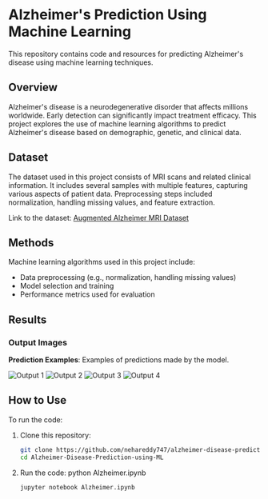 # Alzheimer's Prediction Using Machine Learning

This repository contains code and resources for predicting Alzheimer's disease using machine learning techniques.

## Overview

Alzheimer's disease is a neurodegenerative disorder that affects millions worldwide. Early detection can significantly impact treatment efficacy. This project explores the use of machine learning algorithms to predict Alzheimer's disease based on demographic, genetic, and clinical data.

## Dataset

The dataset used in this project consists of MRI scans and related clinical information. It includes several samples with multiple features, capturing various aspects of patient data. Preprocessing steps included normalization, handling missing values, and feature extraction.

Link to the dataset: [Augmented Alzheimer MRI Dataset](https://www.kaggle.com/datasets/uraninjo/augmented-alzheimer-mri-dataset)

## Methods

Machine learning algorithms used in this project include:
- Data preprocessing (e.g., normalization, handling missing values)
- Model selection and training
- Performance metrics used for evaluation

## Results

### Output Images

**Prediction Examples**: Examples of predictions made by the model.

![Output 1](outputs/output1.png)
![Output 2](outputs/output2.png)
![Output 3](outputs/output3.png)
![Output 4](outputs/output4.png)

## How to Use

To run the code:

1. Clone this repository:
   ```bash
   git clone https://github.com/nehareddy747/alzheimer-disease-prediction.git
   cd Alzheimer-Disease-Prediction-using-ML
   ```

2. Run the code:
   python Alzheimer.ipynb
   ```bash
   jupyter notebook Alzheimer.ipynb
   ```
